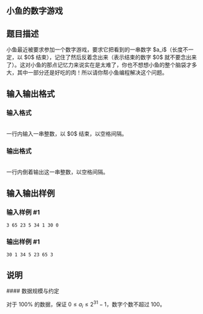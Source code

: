 <article>
<h1>小鱼的数字游戏</h1>
<h2>题目描述</h2>
<div>小鱼最近被要求参加一个数字游戏，要求它把看到的一串数字 $a_i$（长度不一定，以 $0$ 结束），记住了然后反着念出来（表示结束的数字 $0$ 就不要念出来了）。这对小鱼的那点记忆力来说实在是太难了，你也不想想小鱼的整个脑袋才多大，其中一部分还是好吃的肉！所以请你帮小鱼编程解决这个问题。</div>
<h2>输入输出格式</h2>
<h3>输入格式</h3>
<br/>
<div>一行内输入一串整数，以 $0$ 结束，以空格间隔。</div>
<h3>输出格式</h3>
<br/>
<div>一行内倒着输出这一串整数，以空格间隔。
</div>
<h2>输入输出样例</h2>
<h3>输入样例 #1</h3>
<pre><code>3 65 23 5 34 1 30 0</code></pre>
<h3>输出样例 #1</h3>
<pre><code>30 1 34 5 23 65 3</code></pre>
<h2>说明</h2>
<div>#### 数据规模与约定

对于 $100\%$ 的数据，保证 $0 \leq a_i \leq 2^{31} - 1$，数字个数不超过 $100$。</div>
</article>